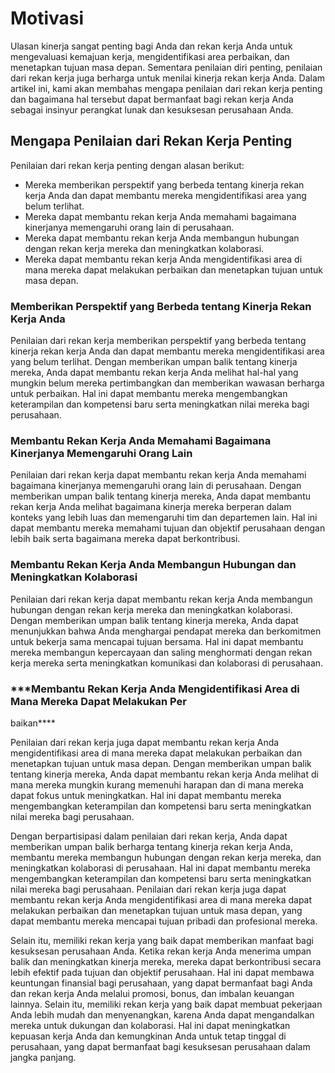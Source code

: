 # Motivasi

Ulasan kinerja sangat penting bagi Anda dan rekan kerja Anda untuk mengevaluasi kemajuan kerja, mengidentifikasi area perbaikan, dan menetapkan tujuan masa depan. Sementara penilaian diri penting, penilaian dari rekan kerja juga berharga untuk menilai kinerja rekan kerja Anda. Dalam artikel ini, kami akan membahas mengapa penilaian dari rekan kerja penting dan bagaimana hal tersebut dapat bermanfaat bagi rekan kerja Anda sebagai insinyur perangkat lunak dan kesuksesan perusahaan Anda.

## **Mengapa Penilaian dari Rekan Kerja Penting**

Penilaian dari rekan kerja penting dengan alasan berikut:

- Mereka memberikan perspektif yang berbeda tentang kinerja rekan kerja Anda dan dapat membantu mereka mengidentifikasi area yang belum terlihat.
- Mereka dapat membantu rekan kerja Anda memahami bagaimana kinerjanya memengaruhi orang lain di perusahaan.
- Mereka dapat membantu rekan kerja Anda membangun hubungan dengan rekan kerja mereka dan meningkatkan kolaborasi.
- Mereka dapat membantu rekan kerja Anda mengidentifikasi area di mana mereka dapat melakukan perbaikan dan menetapkan tujuan untuk masa depan.

### **Memberikan Perspektif yang Berbeda tentang Kinerja Rekan Kerja Anda**

Penilaian dari rekan kerja memberikan perspektif yang berbeda tentang kinerja rekan kerja Anda dan dapat membantu mereka mengidentifikasi area yang belum terlihat. Dengan memberikan umpan balik tentang kinerja mereka, Anda dapat membantu rekan kerja Anda melihat hal-hal yang mungkin belum mereka pertimbangkan dan memberikan wawasan berharga untuk perbaikan. Hal ini dapat membantu mereka mengembangkan keterampilan dan kompetensi baru serta meningkatkan nilai mereka bagi perusahaan.

### **Membantu Rekan Kerja Anda Memahami Bagaimana Kinerjanya Memengaruhi Orang Lain**

Penilaian dari rekan kerja dapat membantu rekan kerja Anda memahami bagaimana kinerjanya memengaruhi orang lain di perusahaan. Dengan memberikan umpan balik tentang kinerja mereka, Anda dapat membantu rekan kerja Anda melihat bagaimana kinerja mereka berperan dalam konteks yang lebih luas dan memengaruhi tim dan departemen lain. Hal ini dapat membantu mereka memahami tujuan dan objektif perusahaan dengan lebih baik serta bagaimana mereka dapat berkontribusi.

### **Membantu Rekan Kerja Anda Membangun Hubungan dan Meningkatkan Kolaborasi**

Penilaian dari rekan kerja dapat membantu rekan kerja Anda membangun hubungan dengan rekan kerja mereka dan meningkatkan kolaborasi. Dengan memberikan umpan balik tentang kinerja mereka, Anda dapat menunjukkan bahwa Anda menghargai pendapat mereka dan berkomitmen untuk bekerja sama mencapai tujuan bersama. Hal ini dapat membantu mereka membangun kepercayaan dan saling menghormati dengan rekan kerja mereka serta meningkatkan komunikasi dan kolaborasi di perusahaan.

### \*\*\*Membantu Rekan Kerja Anda Mengidentifikasi Area di Mana Mereka Dapat Melakukan Per

baikan\*\*\*\*

Penilaian dari rekan kerja juga dapat membantu rekan kerja Anda mengidentifikasi area di mana mereka dapat melakukan perbaikan dan menetapkan tujuan untuk masa depan. Dengan memberikan umpan balik tentang kinerja mereka, Anda dapat membantu rekan kerja Anda melihat di mana mereka mungkin kurang memenuhi harapan dan di mana mereka dapat fokus untuk meningkatkan. Hal ini dapat membantu mereka mengembangkan keterampilan dan kompetensi baru serta meningkatkan nilai mereka bagi perusahaan.

Dengan berpartisipasi dalam penilaian dari rekan kerja, Anda dapat memberikan umpan balik berharga tentang kinerja rekan kerja Anda, membantu mereka membangun hubungan dengan rekan kerja mereka, dan meningkatkan kolaborasi di perusahaan. Hal ini dapat membantu mereka mengembangkan keterampilan dan kompetensi baru serta meningkatkan nilai mereka bagi perusahaan. Penilaian dari rekan kerja juga dapat membantu rekan kerja Anda mengidentifikasi area di mana mereka dapat melakukan perbaikan dan menetapkan tujuan untuk masa depan, yang dapat membantu mereka mencapai tujuan pribadi dan profesional mereka.

Selain itu, memiliki rekan kerja yang baik dapat memberikan manfaat bagi kesuksesan perusahaan Anda. Ketika rekan kerja Anda menerima umpan balik dan meningkatkan kinerja mereka, mereka dapat berkontribusi secara lebih efektif pada tujuan dan objektif perusahaan. Hal ini dapat membawa keuntungan finansial bagi perusahaan, yang dapat bermanfaat bagi Anda dan rekan kerja Anda melalui promosi, bonus, dan imbalan keuangan lainnya. Selain itu, memiliki rekan kerja yang baik dapat membuat pekerjaan Anda lebih mudah dan menyenangkan, karena Anda dapat mengandalkan mereka untuk dukungan dan kolaborasi. Hal ini dapat meningkatkan kepuasan kerja Anda dan kemungkinan Anda untuk tetap tinggal di perusahaan, yang dapat bermanfaat bagi kesuksesan perusahaan dalam jangka panjang.
